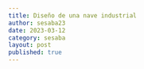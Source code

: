 ```yaml
---
title: Diseño de una nave industrial
author: sesaba23
date: 2023-03-12
category: sesaba
layout: post
published: true
---
```


<div markdown=1 style="text-align: justify">


</div>